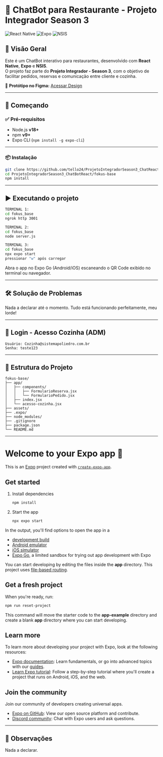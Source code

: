 # 🤖 ChatBot para Restaurante - Projeto Integrador Season 3

![React Native](https://img.shields.io/badge/React%20Native-2025-blue)
![Expo](https://img.shields.io/badge/Expo-managed-lightgrey)
![NSIS](https://img.shields.io/badge/NSIS-installer-success)

## 📌 Visão Geral

Este é um ChatBot interativo para restaurantes, desenvolvido com **React Native**, **Expo** e **NSIS**.  
O projeto faz parte do **Projeto Integrador - Season 3**, com o objetivo de facilitar pedidos, reservas e comunicação entre cliente e cozinha.

🔗 **Protótipo no Figma:** [Acessar Design](https://www.figma.com/design/fCtj8CQUTwQJYgujfegtDk/Untitled?node-id=1-2&t=tuYnPnGNzIJ9S1wH-1)

---

## 🚀 Começando

### ✅ Pré-requisitos

- Node.js **v18+**
- npm **v9+**
- Expo CLI (`npm install -g expo-cli`)

---

### 📦 Instalação

```bash
git clone https://github.com/tello24/ProjetoIntegradorSeason3_ChatReact
cd ProjetoIntegradorSeason3_ChatBotReact/fokus-base
npm install
```

---

## ▶️ Executando o projeto

```bash
TERMINAL 1:
cd fokus_base
ngrok http 3001

TERMINAL 2:
cd fokus_base
node server.js

TERMINAL 3:
cd fokus_base
npx expo start
pressionar "w" após carregar
```

Abra o app no Expo Go (Android/iOS) escaneando o QR Code exibido no terminal ou navegador.

---

## 🛠️ Solução de Problemas

Nada a declarar até o momento. Tudo está funcionando perfeitamente, meu lorde!

---

## 🔐 Login - Acesso Cozinha (ADM)

```
Usuário: Cozinha@sistemapoliedro.com.br
Senha: teste123
```

---

## 📁 Estrutura do Projeto

```
fokus-base/
├── app/
│   ├── components/
│   │   ├── FormularioReserva.jsx
│   │   └── FormularioPedido.jsx
│   ├── index.jsx
│   └── acesso-cozinha.jsx
├── assets/
├── .expo/
├── node_modules/
├── .gitignore
├── package.json
└── README.md
```

---

# Welcome to your Expo app 👋

This is an [Expo](https://expo.dev) project created with [`create-expo-app`](https://www.npmjs.com/package/create-expo-app).

## Get started

1. Install dependencies

   ```bash
   npm install
   ```

2. Start the app

   ```bash
   npx expo start
   ```

In the output, you'll find options to open the app in a

- [development build](https://docs.expo.dev/develop/development-builds/introduction/)
- [Android emulator](https://docs.expo.dev/workflow/android-studio-emulator/)
- [iOS simulator](https://docs.expo.dev/workflow/ios-simulator/)
- [Expo Go](https://expo.dev/go), a limited sandbox for trying out app development with Expo

You can start developing by editing the files inside the **app** directory. This project uses [file-based routing](https://docs.expo.dev/router/introduction).

## Get a fresh project

When you're ready, run:

```bash
npm run reset-project
```

This command will move the starter code to the **app-example** directory and create a blank **app** directory where you can start developing.

## Learn more

To learn more about developing your project with Expo, look at the following resources:

- [Expo documentation](https://docs.expo.dev/): Learn fundamentals, or go into advanced topics with our [guides](https://docs.expo.dev/guides).
- [Learn Expo tutorial](https://docs.expo.dev/tutorial/introduction/): Follow a step-by-step tutorial where you'll create a project that runs on Android, iOS, and the web.

## Join the community

Join our community of developers creating universal apps.

- [Expo on GitHub](https://github.com/expo/expo): View our open source platform and contribute.
- [Discord community](https://chat.expo.dev): Chat with Expo users and ask questions.

---

## 💬 Observações

Nada a declarar.
